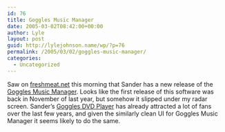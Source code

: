```yaml
---
id: 76
title: Goggles Music Manager
date: 2005-03-02T08:42:00+00:00
author: Lyle
layout: post
guid: http://lylejohnson.name/wp/?p=76
permalink: /2005/03/02/goggles-music-manager/
categories:
  - Uncategorized
---
```

Saw on [freshmeat.net](http://freshmeat.net) this morning that Sander has a new release of the [Goggles Music Manager](http://fifthplanet.net/gmm.html). Looks like the first release of this software was back in November of last year, but somehow it slipped under my radar screen. Sander&#8217;s [Goggles DVD Player](http://www.fifthplanet.net/goggles.html) has already attracted a lot of fans over the last few years, and given the similarly clean UI for Goggles Music Manager it seems likely to do the same.